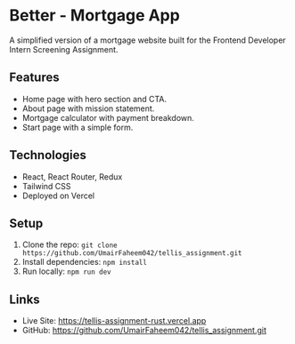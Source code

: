 # Better - Mortgage App 

A simplified version of a mortgage website built for the Frontend Developer Intern Screening Assignment.

## Features
- Home page with hero section and CTA.
- About page with mission statement.
- Mortgage calculator with payment breakdown.
- Start page with a simple form.

## Technologies
- React, React Router, Redux
- Tailwind CSS
- Deployed on Vercel

## Setup
1. Clone the repo: `git clone https://github.com/UmairFaheem042/tellis_assignment.git`
2. Install dependencies: `npm install`
3. Run locally: `npm run dev`

## Links
- Live Site: https://tellis-assignment-rust.vercel.app
- GitHub: https://github.com/UmairFaheem042/tellis_assignment.git